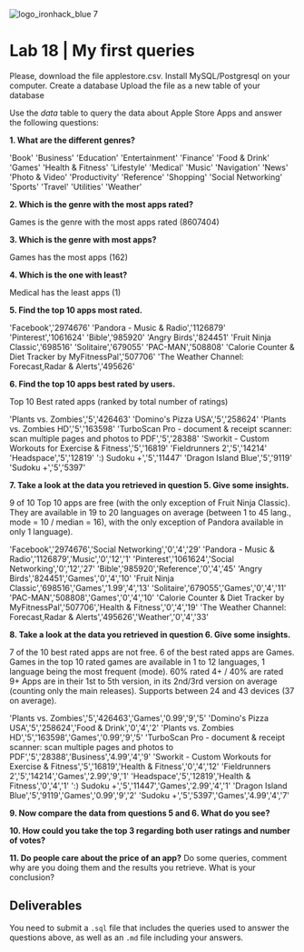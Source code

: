 ![logo_ironhack_blue 7](https://user-images.githubusercontent.com/23629340/40541063-a07a0a8a-601a-11e8-91b5-2f13e4e6b441.png)
# Lab 18 | My first queries

Please, download the file applestore.csv.
Install MySQL/Postgresql on your computer.
Create a database
Upload the file as a new table of your database

Use the *data* table to query the data about Apple Store Apps and answer the following questions: 

**1. What are the different genres?**

'Book'
'Business'
'Education'
'Entertainment'
'Finance'
'Food & Drink'
'Games'
'Health & Fitness'
'Lifestyle'
'Medical'
'Music'
'Navigation'
'News'
'Photo & Video'
'Productivity'
'Reference'
'Shopping'
'Social Networking'
'Sports'
'Travel'
'Utilities'
'Weather'



**2. Which is the genre with the most apps rated?**

Games is the genre with the most apps rated (8607404)

**3. Which is the genre with most apps?**

Games has the most apps (162)

**4. Which is the one with least?**

Medical has the least apps (1)

**5. Find the top 10 apps most rated.**

'Facebook','2974676'
'Pandora - Music & Radio','1126879'
'Pinterest','1061624'
'Bible','985920'
'Angry Birds','824451'
'Fruit Ninja Classic','698516'
'Solitaire','679055'
'PAC-MAN','508808'
'Calorie Counter & Diet Tracker by MyFitnessPal','507706'
'The Weather Channel: Forecast,Radar & Alerts','495626'

**6. Find the top 10 apps best rated by users.**

Top 10 Best rated apps (ranked by total number of ratings)

'Plants vs. Zombies','5','426463'
'Domino\'s Pizza USA','5','258624'
'Plants vs. Zombies HD','5','163598'
'TurboScan Pro - document & receipt scanner: scan multiple pages and photos to PDF','5','28388'
'Sworkit - Custom Workouts for Exercise & Fitness','5','16819'
'Fieldrunners 2','5','14214'
'Headspace','5','12819'
':) Sudoku +','5','11447'
'Dragon Island Blue','5','9119'
'Sudoku +','5','5397'

**7. Take a look at the data you retrieved in question 5. Give some insights.**

9 of 10 Top 10 apps are free (with the only exception of Fruit Ninja Classic).
They are available in 19 to 20 languages on average (between 1 to 45 lang., mode = 10 / median = 16), with the only exception of Pandora available in only 1 language).


'Facebook','2974676','Social Networking','0','4','29'
'Pandora - Music & Radio','1126879','Music','0','12','1'
'Pinterest','1061624','Social Networking','0','12','27'
'Bible','985920','Reference','0','4','45'
'Angry Birds','824451','Games','0','4','10'
'Fruit Ninja Classic','698516','Games','1.99','4','13'
'Solitaire','679055','Games','0','4','11'
'PAC-MAN','508808','Games','0','4','10'
'Calorie Counter & Diet Tracker by MyFitnessPal','507706','Health & Fitness','0','4','19'
'The Weather Channel: Forecast,Radar & Alerts','495626','Weather','0','4','33'




**8. Take a look at the data you retrieved in question 6. Give some insights.**

7 of the 10 best rated apps are not free.
6 of the best rated apps are Games.
Games in the top 10 rated games are available in 1 to 12 languages, 1 language being the most frequent (mode).
60% rated 4+ / 40% are rated 9+
Apps are in their 1st to 5th version, in its 2nd/3rd version on average (counting only the main releases).
Supports between 24 and 43 devices (37 on average).

'Plants vs. Zombies','5','426463','Games','0.99','9','5'
'Domino\'s Pizza USA','5','258624','Food & Drink','0','4','2'
'Plants vs. Zombies HD','5','163598','Games','0.99','9','5'
'TurboScan Pro - document & receipt scanner: scan multiple pages and photos to PDF','5','28388','Business','4.99','4','9'
'Sworkit - Custom Workouts for Exercise & Fitness','5','16819','Health & Fitness','0','4','12'
'Fieldrunners 2','5','14214','Games','2.99','9','1'
'Headspace','5','12819','Health & Fitness','0','4','1'
':) Sudoku +','5','11447','Games','2.99','4','1'
'Dragon Island Blue','5','9119','Games','0.99','9','2'
'Sudoku +','5','5397','Games','4.99','4','7'

**9. Now compare the data from questions 5 and 6. What do you see?**

**10. How could you take the top 3 regarding both user ratings and number of votes?**

**11. Do people care about the price of an app?** Do some queries, comment why are you doing them and the results you retrieve. What is your conclusion?


## Deliverables 
You need to submit a `.sql` file that includes the queries used to answer the questions above, as well as an `.md` file including your answers. 
